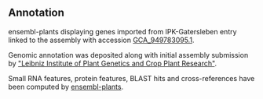 **Annotation**
----------
ensembl-plants displaying genes imported from IPK-Gatersleben entry linked to the assembly with accession [GCA\_949783095.1](http://www.ebi.ac.uk/ena/data/view/GCA_949783095.1).

Genomic annotation was deposited along with initial assembly submission by ["Leibniz Institute of Plant Genetics and Crop Plant Research"](https://www.ipk-gatersleben.de/en/).

Small RNA features, protein features, BLAST hits and cross-references have been
computed by [ensembl-plants](https://plants.ensembl.org/info/genome/annotation/index.html).
